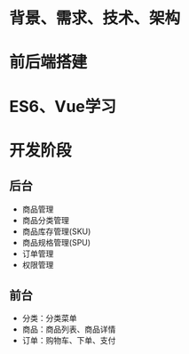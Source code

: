 # 背景、需求、技术、架构
# 前后端搭建
# ES6、Vue学习
# 开发阶段
## 后台
- 商品管理
 - 商品分类管理
 - 商品库存管理(SKU)
 - 商品规格管理(SPU)
- 订单管理
- 权限管理
## 前台
- 分类：分类菜单
- 商品：商品列表、商品详情
- 订单：购物车、下单、支付
